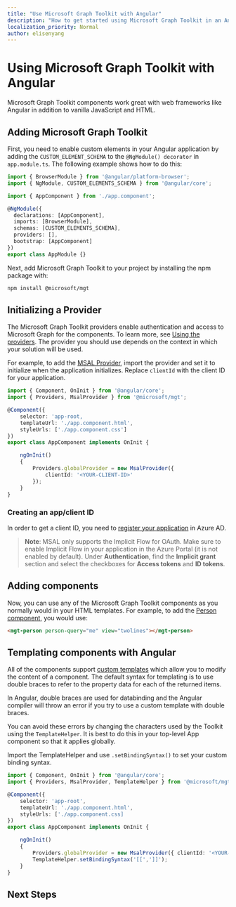 ```yaml
---
title: "Use Microsoft Graph Toolkit with Angular"
description: "How to get started using Microsoft Graph Toolkit in an Angular application."
localization_priority: Normal
author: elisenyang
---
```


# Using Microsoft Graph Toolkit with Angular

Microsoft Graph Toolkit components work great with web frameworks like Angular in addition to vanilla JavaScript and HTML.

## Adding Microsoft Graph Toolkit

First, you need to enable custom elements in your Angular application by adding the `CUSTOM_ELEMENT_SCHEMA` to the `@NgModule() decorator` in `app.module.ts`. The following example shows how to do this:
```ts
import { BrowserModule } from '@angular/platform-browser';
import { NgModule, CUSTOM_ELEMENTS_SCHEMA } from '@angular/core';

import { AppComponent } from './app.component';

@NgModule({
  declarations: [AppComponent],
  imports: [BrowserModule],
  schemas: [CUSTOM_ELEMENTS_SCHEMA],
  providers: [],
  bootstrap: [AppComponent]
})
export class AppModule {}
```
Next, add Microsoft Graph Toolkit to your project by installing the npm package with:
```bash
npm install @microsoft/mgt
```
## Initializing a Provider

The Microsoft Graph Toolkit providers enable authentication and access to Microsoft Graph for the components. To learn more, see [Using the providers](../providers.md). The provider you should use depends on the context in which your solution will be used.

For example, to add the [MSAL Provider](../providers/msal.md), import the provider and set it to initialize when the application initializes. Replace `clientId` with the client ID for your application.

```ts
import { Component, OnInit } from '@angular/core';
import { Providers, MsalProvider } from '@microsoft/mgt';

@Component({
    selector: 'app-root,
    templateUrl: './app.component.html',
    styleUrls: ['./app.component.css']
})
export class AppComponent implements OnInit {

    ngOnInit()
    {
        Providers.globalProvider = new MsalProvider({
            clientId: '<YOUR-CLIENT-ID>'
        });
    }
}
```
### Creating an app/client ID
In order to get a client ID, you need to [register your application](https://docs.microsoft.com/graph/auth-register-app-v2) in Azure AD. 
>**Note**: MSAL only supports the Implicit Flow for OAuth. Make sure to enable Implicit Flow in your application in the Azure Portal (it is not enabled by default). Under **Authentication**, find the **Implicit grant** section and select the checkboxes for **Access tokens** and **ID tokens**.

## Adding components

Now, you can use any of the Microsoft Graph Toolkit components as you normally would in your HTML templates. For example, to add the [Person component](../components/person.md), you would use:

```html
<mgt-person person-query="me" view="twolines"></mgt-person>
```

## Templating components with Angular

All of the components support [custom templates](../templates.md) which allow you to modify the content of a component. The default syntax for templating is to use double braces to refer to the property data for each of the returned items.

In Angular, double braces are used for databinding and the Angular compiler will throw an error if you try to use a custom template with double braces.

You can avoid these errors by changing the characters used by the Toolkit using the `TemplateHelper`. It is best to do this in your top-level App component so that it applies globally.

Import the TemplateHelper and use `.setBindingSyntax()` to set your custom binding syntax.

```ts
import { Component, OnInit } from '@angular/core';
import { Providers, MsalProvider, TemplateHelper } from '@microsoft/mgt;

@Component({
    selector: 'app-root',
    templateUrl: './app.component.html',
    styleUrls: ['./app.component.css]
})
export class AppComponent implements OnInit {

    ngOnInit()
    {
        Providers.globalProvider = new MsalProvider({ clientId: '<YOUR-CLIENT-ID>'})
        TemplateHelper.setBindingSyntax('[[',']]');
    }
}
```

## Next Steps




